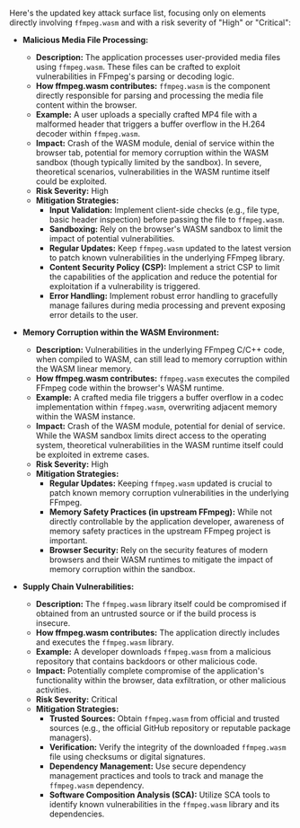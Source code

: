 Here's the updated key attack surface list, focusing only on elements directly involving `ffmpeg.wasm` and with a risk severity of "High" or "Critical":

*   **Malicious Media File Processing:**
    *   **Description:**  The application processes user-provided media files using `ffmpeg.wasm`. These files can be crafted to exploit vulnerabilities in FFmpeg's parsing or decoding logic.
    *   **How ffmpeg.wasm contributes:**  `ffmpeg.wasm` is the component directly responsible for parsing and processing the media file content within the browser.
    *   **Example:** A user uploads a specially crafted MP4 file with a malformed header that triggers a buffer overflow in the H.264 decoder within `ffmpeg.wasm`.
    *   **Impact:**  Crash of the WASM module, denial of service within the browser tab, potential for memory corruption within the WASM sandbox (though typically limited by the sandbox). In severe, theoretical scenarios, vulnerabilities in the WASM runtime itself could be exploited.
    *   **Risk Severity:** High
    *   **Mitigation Strategies:**
        *   **Input Validation:** Implement client-side checks (e.g., file type, basic header inspection) before passing the file to `ffmpeg.wasm`.
        *   **Sandboxing:** Rely on the browser's WASM sandbox to limit the impact of potential vulnerabilities.
        *   **Regular Updates:** Keep `ffmpeg.wasm` updated to the latest version to patch known vulnerabilities in the underlying FFmpeg library.
        *   **Content Security Policy (CSP):** Implement a strict CSP to limit the capabilities of the application and reduce the potential for exploitation if a vulnerability is triggered.
        *   **Error Handling:** Implement robust error handling to gracefully manage failures during media processing and prevent exposing error details to the user.

*   **Memory Corruption within the WASM Environment:**
    *   **Description:** Vulnerabilities in the underlying FFmpeg C/C++ code, when compiled to WASM, can still lead to memory corruption within the WASM linear memory.
    *   **How ffmpeg.wasm contributes:** `ffmpeg.wasm` executes the compiled FFmpeg code within the browser's WASM runtime.
    *   **Example:** A crafted media file triggers a buffer overflow in a codec implementation within `ffmpeg.wasm`, overwriting adjacent memory within the WASM instance.
    *   **Impact:** Crash of the WASM module, potential for denial of service. While the WASM sandbox limits direct access to the operating system, theoretical vulnerabilities in the WASM runtime itself could be exploited in extreme cases.
    *   **Risk Severity:** High
    *   **Mitigation Strategies:**
        *   **Regular Updates:** Keeping `ffmpeg.wasm` updated is crucial to patch known memory corruption vulnerabilities in the underlying FFmpeg.
        *   **Memory Safety Practices (in upstream FFmpeg):** While not directly controllable by the application developer, awareness of memory safety practices in the upstream FFmpeg project is important.
        *   **Browser Security:** Rely on the security features of modern browsers and their WASM runtimes to mitigate the impact of memory corruption within the sandbox.

*   **Supply Chain Vulnerabilities:**
    *   **Description:** The `ffmpeg.wasm` library itself could be compromised if obtained from an untrusted source or if the build process is insecure.
    *   **How ffmpeg.wasm contributes:** The application directly includes and executes the `ffmpeg.wasm` library.
    *   **Example:** A developer downloads `ffmpeg.wasm` from a malicious repository that contains backdoors or other malicious code.
    *   **Impact:**  Potentially complete compromise of the application's functionality within the browser, data exfiltration, or other malicious activities.
    *   **Risk Severity:** Critical
    *   **Mitigation Strategies:**
        *   **Trusted Sources:** Obtain `ffmpeg.wasm` from official and trusted sources (e.g., the official GitHub repository or reputable package managers).
        *   **Verification:** Verify the integrity of the downloaded `ffmpeg.wasm` file using checksums or digital signatures.
        *   **Dependency Management:** Use secure dependency management practices and tools to track and manage the `ffmpeg.wasm` dependency.
        *   **Software Composition Analysis (SCA):** Utilize SCA tools to identify known vulnerabilities in the `ffmpeg.wasm` library and its dependencies.